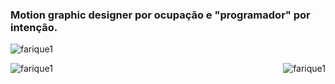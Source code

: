 <h3 align="left">Motion graphic designer por ocupação e "programador" por intenção.</h3>

<p align="left"> <img src="https://komarev.com/ghpvc/?username=farique1" alt="farique1" /> </p>

<p><img align="left" src="https://github-readme-stats.vercel.app/api/top-langs/?username=farique1&layout=compact&hide=html" alt="farique1" /></p>

<p>&nbsp;<img align="right" src="https://github-readme-stats.vercel.app/api?username=farique1&show_icons=true" alt="farique1" /></p>
